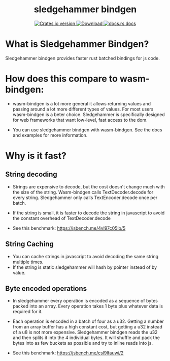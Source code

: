 <div align="center">
  <h1>sledgehammer bindgen</h1>
</div>
<div align="center">
  <!-- Crates version -->
  <a href="https://crates.io/crates/sledgehammer_bindgen">
    <img src="https://img.shields.io/crates/v/sledgehammer_bindgen.svg?style=flat-square"
    alt="Crates.io version" />
  </a>
  <!-- Downloads -->
  <a href="https://crates.io/crates/sledgehammer_bindgen">
    <img src="https://img.shields.io/crates/d/sledgehammer_bindgen.svg?style=flat-square"
      alt="Download" />
  </a>
  <!-- docs -->
  <a href="https://docs.rs/sledgehammer_bindgen">
    <img src="https://img.shields.io/badge/docs-latest-blue.svg?style=flat-square"
      alt="docs.rs docs" />
  </a>
</div>

# What is Sledgehammer Bindgen?
Sledgehammer bindgen provides faster rust batched bindings for js code.

# How does this compare to wasm-bindgen:
- wasm-bindgen is a lot more general it allows returning values and passing around a lot more different types of values. For most users wasm-bindgen is a beter choice. Sledgehammer is specifically designed for web frameworks that want low-level, fast access to the dom.

- You can use sledgehammer bindgen with wasm-bindgen. See the docs and examples for more information.

# Why is it fast?

## String decoding

- Strings are expensive to decode, but the cost doesn't change much with the size of the string. Wasm-bindgen calls TextDecoder.decode for every string. Sledgehammer only calls TextEncoder.decode once per batch.

- If the string is small, it is faster to decode the string in javascript to avoid the constant overhead of TextDecoder.decode

- See this benchmark: https://jsbench.me/4vl97c05lb/5

## String Caching

- You can cache strings in javascript to avoid decoding the same string multiple times.
- If the string is static sledgehammer will hash by pointer instead of by value.

## Byte encoded operations

- In sledgehammer every operation is encoded as a sequence of bytes packed into an array. Every operation takes 1 byte plus whatever data is required for it.

- Each operation is encoded in a batch of four as a u32. Getting a number from an array buffer has a high constant cost, but getting a u32 instead of a u8 is not more expensive. Sledgehammer bindgen reads the u32 and then splits it into the 4 individual bytes. It will shuffle and pack the bytes into as few buckets as possible and try to inline reads into js.

- See this benchmark: https://jsbench.me/csl9lfauwi/2
